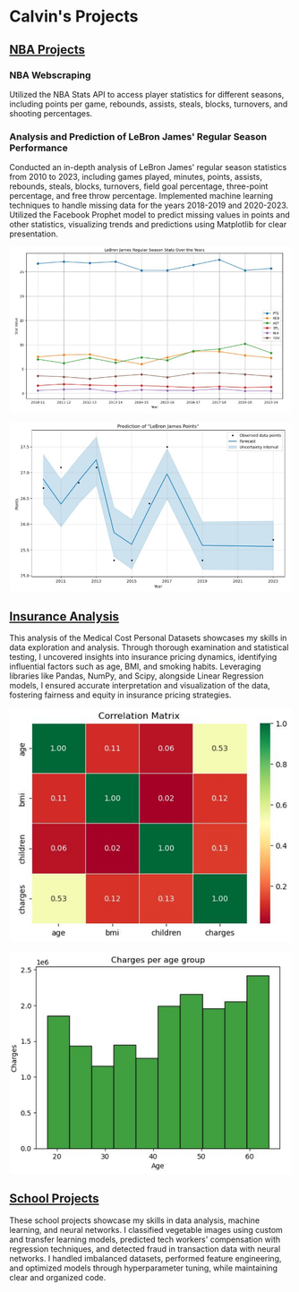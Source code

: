 # Calvin's Projects

## [NBA Projects](https://github.com/calvint13/NBA_Project)

### NBA Webscraping

Utilized the NBA Stats API to access player statistics for different seasons, including points per game, rebounds, assists, steals, blocks, turnovers, and shooting percentages.

### Analysis and Prediction of LeBron James' Regular Season Performance

Conducted an in-depth analysis of LeBron James' regular season statistics from 2010 to 2023, including games played, minutes, points, assists, rebounds, steals, blocks, turnovers, field goal percentage, three-point percentage, and free throw percentage. Implemented machine learning techniques to handle missing data for the years 2018-2019 and 2020-2023. Utilized the Facebook Prophet model to predict missing values in points and other statistics, visualizing trends and predictions using Matplotlib for clear presentation.

![](Images/LeBron_Stats.JPG) 

![](Images/LeBron_Points_Prediction.JPG)


## [Insurance Analysis](https://github.com/calvint13/Insurance_Project)

This analysis of the Medical Cost Personal Datasets showcases my skills in data exploration and analysis. Through thorough examination and statistical testing, I uncovered insights into insurance pricing dynamics, identifying influential factors such as age, BMI, and smoking habits. Leveraging libraries like Pandas, NumPy, and Scipy, alongside Linear Regression models, I ensured accurate interpretation and visualization of the data, fostering fairness and equity in insurance pricing strategies.

![](Images/Insurance_corr.JPG) 

![](Images/Charges_by_Age.JPG)


## [School Projects](https://github.com/calvint13/School_Projects)

These school projects showcase my skills in data analysis, machine learning, and neural networks. I classified vegetable images using custom and transfer learning models, predicted tech workers' compensation with regression techniques, and detected fraud in transaction data with neural networks. I handled imbalanced datasets, performed feature engineering, and optimized models through hyperparameter tuning, while maintaining clear and organized code.
